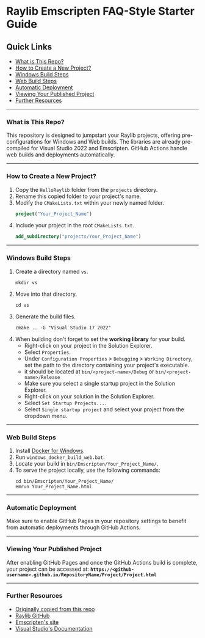 # Raylib Emscripten FAQ-Style Starter Guide

## Quick Links
- [What is This Repo?](#what-is-this-repo)
- [How to Create a New Project?](#how-to-create-a-new-project)
- [Windows Build Steps](#windows-build-steps)
- [Web Build Steps](#web-build-steps)
- [Automatic Deployment](#automatic-deployment)
- [Viewing Your Published Project](#viewing-your-published-project)
- [Further Resources](#further-resources)

---

### What is This Repo?
This repository is designed to jumpstart your Raylib projects, offering pre-configurations for Windows and Web builds. The libraries are already pre-compiled for Visual Studio 2022 and Emscripten. GitHub Actions handle web builds and deployments automatically.

---

### How to Create a New Project?
1. Copy the `HelloRaylib` folder from the `projects` directory.
2. Rename this copied folder to your project's name.
3. Modify the `CMakeLists.txt` within your newly named folder.
    ```CMake
    project("Your_Project_Name")
    ```
4. Include your project in the root `CMakeLists.txt`.
    ```CMake
    add_subdirectory("projects/Your_Project_Name")
    ```

---

### Windows Build Steps
1. Create a directory named `vs`.
    ```shell
    mkdir vs
    ```
2. Move into that directory.
    ```shell
    cd vs
    ```
3. Generate the build files.
    ```shell
    cmake .. -G "Visual Studio 17 2022"
    ```
4. When building don't forget to set the **working library** for your build.
   - Right-click on your project in the Solution Explorer.
   - Select `Properties`.
   - Under `Configuration Properties` > `Debugging` > `Working Directory`, set the path to the directory containing your project's executable.
   - it should be located at `bin/<project-name>/Debug` or `bin/<project-name>/Release`
   - Make sure you select a single startup project in the Solution Explorer.
   - Right-click on your solution in the Solution Explorer.
   - Select `Set Startup Projects...`.
   - Select `Single startup project` and select your project from the dropdown menu.

---

### Web Build Steps
1. Install [Docker for Windows](https://hub.docker.com/editions/community/docker-ce-desktop-windows/).
2. Run `windows_docker_build_web.bat`.
3. Locate your build in `bin/Emscripten/Your_Project_Name/`.
4. To serve the project locally, use the following commands:
    ```shell
    cd bin/Emscripten/Your_Project_Name/
    emrun Your_Project_Name.html
    ```

---

### Automatic Deployment
Make sure to enable GitHub Pages in your repository settings to benefit from automatic deployments through GitHub Actions.

---

### Viewing Your Published Project
After enabling GitHub Pages and once the GitHub Actions build is complete, your project can be accessed at:
**`https://<github-username>.github.io/RepositoryName/Project/Project.html`**

---

### Further Resources
- [Originally copied from this repo](https://github.com/aaronrcox/EmscriptenHelloRaylib)
- [Raylib GitHub](https://github.com/raysan5/raylib)
- [Emscripten's site](https://emscripten.org/)
- [Visual Studio's Documentation](https://docs.microsoft.com/en-us/visualstudio/?view=vs-2022)
